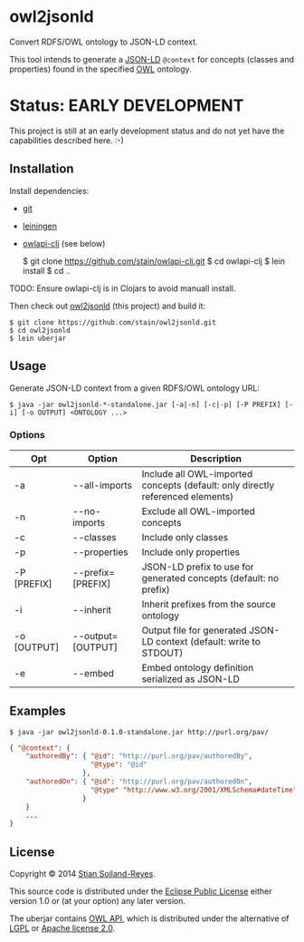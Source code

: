 # owl2jsonld

Convert RDFS/OWL ontology to JSON-LD context.

This tool intends to generate a [JSON-LD](http://www.w3.org/TR/json-ld/) `@context`
for concepts (classes and properties) found in the specified 
[OWL](http://www.w3.org/TR/owl2-primer/) ontology.


# Status: EARLY DEVELOPMENT

This project is still at an early development status and do not yet
have the capabilities described here. :-)


## Installation

Install dependencies:
 * [git](http://www.git-scm.com/)
 * [leiningen](http://leiningen.org/)
 * [owlapi-clj](https://github.com/stain/owlapi-clj) (see below)

    $ git clone https://github.com/stain/owlapi-clj.git
    $ cd owlapi-clj 
    $ lein install 
    $ cd ..

TODO: Ensure owlapi-clj is in Clojars to avoid manuall install.

Then check out [owl2jsonld](https://github.com/stain/owl2jsonld) (this project)
and build it:

    $ git clone https://github.com/stain/owl2jsonld.git
    $ cd owl2jsonld
    $ lein uberjar


## Usage

Generate JSON-LD context from a given RDFS/OWL ontology URL:

    $ java -jar owl2jsonld-*-standalone.jar [-a|-n] [-c|-p] [-P PREFIX] [-i] [-o OUTPUT] <ONTOLOGY ...>

### Options

| Opt| Option                      | Description
|----|-----------------------------|--------------------------
| -a | --all-imports               | Include all OWL-imported concepts (default: only directly referenced elements)
| -n | --no-imports                | Exclude all OWL-imported concepts
| -c | --classes                   | Include only classes
| -p | --properties                | Include only properties
| -P [PREFIX] | --prefix=[PREFIX]  | JSON-LD prefix to use for generated concepts (default: no prefix)
| -i | --inherit                   | Inherit prefixes from the source ontology
| -o [OUTPUT] | --output=[OUTPUT]  | Output file for generated JSON-LD context (default: write to STDOUT)
| -e | --embed                     | Embed ontology definition serialized as JSON-LD

## Examples

    $ java -jar owl2jsonld-0.1.0-standalone.jar http://purl.org/pav/

```json    
{ "@context": {
    "authoredBy": { "@id": "http://purl.org/pav/authoredBy",
                    "@type": "@id"
                  },
    "authoredOn": { "@id": "http://purl.org/pav/authoredOn",
                    "@type" "http://www.w3.org/2001/XMLSchema#dateTime"
                  }
    }
    ...
}
```

## License

Copyright © 2014 [Stian Soiland-Reyes](http://orcid.org/0000-0001-9842-9718).

This source code is distributed under the 
[Eclipse Public License](http://www.eclipse.org/legal/epl-v10.html) 
either version 1.0 or (at your option) any later version.

The uberjar contains [OWL API](http://owlapi.sourceforge.net/), which is
distributed under the alternative of [LGPL](http://www.gnu.org/licenses/lgpl)
or [Apache license 2.0](http://www.apache.org/licenses).
